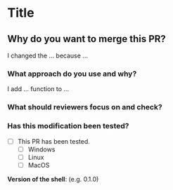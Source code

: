 # Title

## Why do you want to merge this PR?

<!-- Provide a brief description of the reason for your changes.
Include screenshots or videos for visual changes. -->

I changed the ... because ...

### What approach do you use and why?

<!-- You can explain your approach and reasoning in more detail. -->

I add ... function to ...

### What should reviewers focus on and check?

<!-- Tell the reviewers if there is anything that needs special attention. -->

### Has this modification been tested?

- [ ] This PR has been tested.
  - [ ] Windows
  - [ ] Linux
  - [ ] MacOS

**Version of the shell**: (e.g. 0.1.0)
